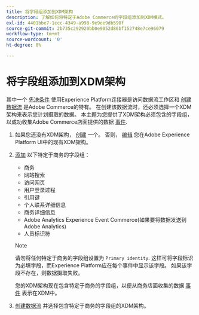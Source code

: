 ```yaml
---
title: 将字段组添加到XDM架构
description: 了解如何将特定于Adobe Commerce的字段组添加到XDM模式。
exl-id: 4401bbe7-1ccc-4349-a998-9e9ee9db590f
source-git-commit: 2b735c292920bb0e9052d86bf152748e7ce96079
workflow-type: tm+mt
source-wordcount: '0'
ht-degree: 0%

---
```


# 将字段组添加到XDM架构

其中一个 [先决条件](overview.md#prereqs) 使用Experience Platform连接器是访问数据流工作区和 [创建数据流](https://experienceleague.adobe.com/docs/experience-platform/edge/datastreams/overview.html?lang=en) 是Adobe Commerce的特有。 在创建该数据流时，还必须选择一个XDM架构来表示您计划摄取的数据。 本主题为您提供了XDM架构必须包含的字段组，以成功收集Adobe Commerce店面提供的数据 [事件](events.md).

1. 如果您还没有XDM架构， [创建](https://experienceleague.adobe.com/docs/experience-platform/xdm/ui/resources/schemas.html?lang=en#create) 一个。 否则， [编辑](https://experienceleague.adobe.com/docs/experience-platform/xdm/ui/resources/schemas.html?lang=en#edit) 您在Adobe Experience Platform UI中的现有XDM架构。

1. [添加](https://experienceleague.adobe.com/docs/experience-platform/xdm/ui/resources/schemas.html?lang=en#add-field-groups) 以下特定于商务的字段组：

   - 商务
   - 网站搜索
   - 访问网页
   - 用户登录过程
   - 引用键
   - 个人联系详细信息
   - 商务详细信息
   - Adobe Analytics Experience Event Commerce(如果要将数据发送到Adobe Analytics)
   - 人员标识符

   >[!NOTE]
   >
   > 请勿将任何特定于商务的字段组设置为 `Primary identity`. 这样可将字段标识为必填字段，而Experience Platform应在每个事件中显示该字段。 如果该字段不存在，则数据摄取失败。

   您的XDM架构现在包含特定于商务的字段组，以便从商务店面收集的数据 [事件](events.md) 表示在XDM中。

1. [创建数据流](https://experienceleague.adobe.com/docs/experience-platform/edge/datastreams/overview.html) 并选择包含特定于商务的字段组的XDM架构。
